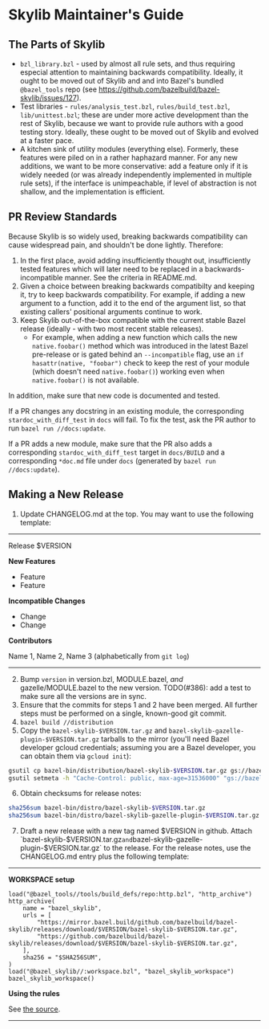 # Skylib Maintainer's Guide

## The Parts of Skylib

*   `bzl_library.bzl` - used by almost all rule sets, and thus requiring
    especial attention to maintaining backwards compatibility. Ideally, it ought
    to be moved out of Skylib and and into Bazel's bundled `@bazel_tools` repo
    (see https://github.com/bazelbuild/bazel-skylib/issues/127).
*   Test libraries - `rules/analysis_test.bzl`, `rules/build_test.bzl`,
    `lib/unittest.bzl`; these are under more active development than the rest of
    Skylib, because we want to provide rule authors with a good testing story.
    Ideally, these ought to be moved out of Skylib and evolved at a faster pace.
*   A kitchen sink of utility modules (everything else). Formerly, these
    features were piled on in a rather haphazard manner. For any new additions,
    we want to be more conservative: add a feature only if it is widely needed
    (or was already independently implemented in multiple rule sets), if the
    interface is unimpeachable, if level of abstraction is not shallow, and the
    implementation is efficient.

## PR Review Standards

Because Skylib is so widely used, breaking backwards compatibility can cause
widespread pain, and shouldn't be done lightly. Therefore:

1.  In the first place, avoid adding insufficiently thought out, insufficiently
    tested features which will later need to be replaced in a
    backwards-incompatible manner. See the criteria in README.md.
2.  Given a choice between breaking backwards compatibilty and keeping it, try
    to keep backwards compatibility. For example, if adding a new argument to a
    function, add it to the end of the argument list, so that existing callers'
    positional arguments continue to work.
3.  Keep Skylib out-of-the-box compatible with the current stable Bazel release
    (ideally - with two most recent stable releases).
    *   For example, when adding a new function which calls the new
        `native.foobar()` method which was introduced in the latest Bazel
        pre-release or is gated behind an `--incompatible` flag, use an `if
        hasattr(native, "foobar")` check to keep the rest of your module (which
        doesn't need `native.foobar()`) working even when `native.foobar()` is
        not available.

In addition, make sure that new code is documented and tested.

If a PR changes any docstring in an existing module, the corresponding
`stardoc_with_diff_test` in `docs` will fail. To fix the test, ask the PR
author to run `bazel run //docs:update`.

If a PR adds a new module, make sure that the PR also adds a corresponding
`stardoc_with_diff_test` target in `docs/BUILD` and a corresponding `*doc.md`
file under `docs` (generated by `bazel run //docs:update`).

## Making a New Release

1.  Update CHANGELOG.md at the top. You may want to use the following template:

--------------------------------------------------------------------------------

Release $VERSION

**New Features**

-   Feature
-   Feature

**Incompatible Changes**

-   Change
-   Change

**Contributors**

Name 1, Name 2, Name 3 (alphabetically from `git log`)

--------------------------------------------------------------------------------

2.  Bump `version` in version.bzl, MODULE.bazel, *and* gazelle/MODULE.bazel to
    the new version.
    TODO(#386): add a test to make sure all the versions are in sync.
3.  Ensure that the commits for steps 1 and 2 have been merged. All further
    steps must be performed on a single, known-good git commit.
4.  `bazel build //distribution`
5.  Copy the `bazel-skylib-$VERSION.tar.gz` and
    `bazel-skylib-gazelle-plugin-$VERSION.tar.gz` tarballs to the mirror (you'll
    need Bazel developer gcloud credentials; assuming you are a Bazel developer,
    you can obtain them via `gcloud init`):

```bash
gsutil cp bazel-bin/distribution/bazel-skylib-$VERSION.tar.gz gs://bazel-mirror/github.com/bazelbuild/bazel-skylib/releases/download/$VERSION/bazel-skylib-$VERSION.tar.gz
gsutil setmeta -h "Cache-Control: public, max-age=31536000" "gs://bazel-mirror/github.com/bazelbuild/bazel-skylib/releases/download/$VERSION/bazel-skylib-$VERSION.tar.gz"
```

6.  Obtain checksums for release notes:

```bash
sha256sum bazel-bin/distro/bazel-skylib-$VERSION.tar.gz
sha256sum bazel-bin/distro/bazel-skylib-gazelle-plugin-$VERSION.tar.gz
````

7.  Draft a new release with a new tag named $VERSION in github. Attach
    `bazel-skylib-$VERSION.tar.gz` and
    `bazel-skylib-gazelle-plugin-$VERSION.tar.gz` to the release. For the
    release notes, use the CHANGELOG.md entry plus the following template:

--------------------------------------------------------------------------------

**WORKSPACE setup**

```
load("@bazel_tools//tools/build_defs/repo:http.bzl", "http_archive")
http_archive(
    name = "bazel_skylib",
    urls = [
        "https://mirror.bazel.build/github.com/bazelbuild/bazel-skylib/releases/download/$VERSION/bazel-skylib-$VERSION.tar.gz",
        "https://github.com/bazelbuild/bazel-skylib/releases/download/$VERSION/bazel-skylib-$VERSION.tar.gz",
    ],
    sha256 = "$SHA256SUM",
)
load("@bazel_skylib//:workspace.bzl", "bazel_skylib_workspace")
bazel_skylib_workspace()
```

**Using the rules**

See [the source](https://github.com/bazelbuild/bazel-skylib/tree/$VERSION).

--------------------------------------------------------------------------------